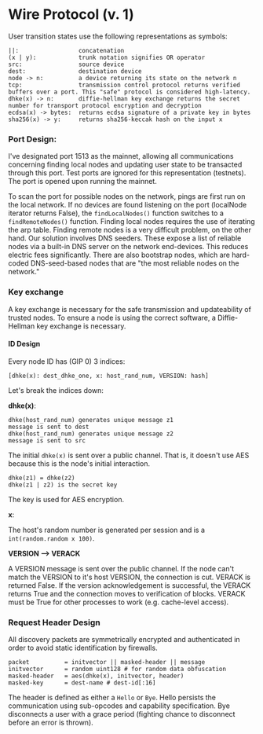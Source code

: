 # Wire Protocol (v. 1)

User transition states use the following representations as symbols:

```
||:					concatenation
(x | y):			trunk notation signifies OR operator
src:				source device
dest:				destination device
node -> n:			a device returning its state on the network n
tcp:				transmission control protocol returns verified buffers over a port. This "safe" protocol is considered high-latency.
dhke(x) -> n:		diffie-hellman key exchange returns the secret number for transport protocol encryption and decryption
ecdsa(x) -> bytes:	returns ecdsa signature of a private key in bytes
sha256(x) -> y:		returns sha256-keccak hash on the input x
```

### Port Design:

I've designated port 1513 as the mainnet, allowing all communications concerning finding local nodes and updating user state to be transacted through this port. Test ports are ignored for this representation (testnets). The port is opened upon running the mainnet.

To scan the port for possible nodes on the network, pings are first run on the local network. If no devices are found listening on the port (localNode iterator returns False), the ```findLocalNodes()``` function switches to a ```findRemoteNodes()``` function. Finding local nodes requires the use of iterating the arp table. Finding remote nodes is a very difficult problem, on the other hand. Our solution involves DNS seeders. These expose a list of reliable nodes via a built-in DNS server on the network end-devices. This reduces electric fees significantly. There are also bootstrap nodes, which are hard-coded DNS-seed-based nodes that are "the most reliable nodes on the network."

### Key exchange

A key exchange is necessary for the safe transmission and updateability of trusted nodes. To ensure a node is using the correct software, a Diffie-Hellman key exchange is necessary.

#### ID Design

Every node ID has (GIP 0) 3 indices:

```
[dhke(x): dest_dhke_one, x: host_rand_num, VERSION: hash]
```

Let's break the indices down:

**dhke(x)**:

```
dhke(host_rand_num) generates unique message z1
message is sent to dest
dhke(host_rand_num) generates unique message z2
message is sent to src
```

The initial ```dhke(x)``` is sent over a public channel. That is, it doesn't use AES because this is the node's initial interaction.

```
dhke(z1) = dhke(z2)
dhke(z1 | z2) is the secret key
```

The key is used for AES encryption.

**x**:

The host's random number is generated per session and is a ```int(random.random x 100)```.

**VERSION --> VERACK**

A VERSION message is sent over the public channel. If the node can't match the VERSION to it's host VERSION, the connection is cut. VERACK is returned False. If the version acknowledgement is successful, the VERACK returns True and the connection moves to verification of blocks. VERACK must be True for other processes to work (e.g. cache-level access).

### Request Header Design

All discovery packets are symmetrically encrypted and authenticated in order to avoid static identification by firewalls.

```
packet			= initvector || masked-header || message
initvector		= random uint128 # for random data obfuscation
masked-header	= aes(dhke(x), initvector, header)
masked-key		= dest-name # dest-id[:16]
```

The header is defined as either a ```Hello``` or ```Bye```. Hello persists the communication using sub-opcodes and capability specification. Bye disconnects a user with a grace period (fighting chance to disconnect before an error is thrown).

